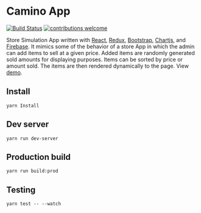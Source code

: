 # Camino App

<div>

[![Build Status](https://travis-ci.org/NFhbar/CaminoApp.png?branch=master)](https://travis-ci.org/NFhbar/CaminoApp)
[![contributions welcome](https://img.shields.io/badge/contributions-welcome-brightgreen.svg?style=flat)](https://github.com/dwyl/esta/issues)

</div>

Store Simulation App written with [React](https://reactjs.org/),
[Redux](https://redux.js.org/), [Bootstrap](https://getbootstrap.com/),
[Chartjs](http://www.chartjs.org/), and [Firebase](https://firebase.google.com/). It mimics some of the behavior of a store App in which the admin can add items to sell at a given price. Added items are randomly generated sold amounts for displaying purposes. Items can be sorted by price or amount sold. The items are then rendered dynamically to the page. View [demo](https://react-caminoapp.herokuapp.com/).

## Install
```
yarn Install
```
## Dev server
```
yarn run dev-server
```

## Production build
```
yarn run build:prod
```
## Testing
```
yarn test -- --watch
```
